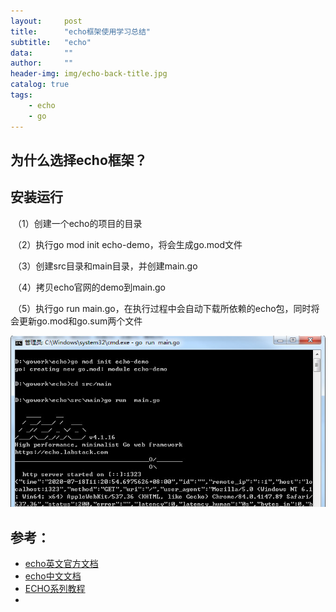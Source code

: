 ```yaml
---
layout:     post
title:      "echo框架使用学习总结"
subtitle:   "echo"
data:       ""
author:     ""
header-img: img/echo-back-title.jpg
catalog: true
tags:
    - echo
    - go
---
```




## 为什么选择echo框架？



## 安装运行

​		（1）创建一个echo的项目的目录

​		（2）执行go mod init echo-demo，将会生成go.mod文件

​		（3）创建src目录和main目录，并创建main.go

​		（4）拷贝echo官网的demo到main.go

​		（5）执行go run main.go，在执行过程中会自动下载所依赖的echo包，同时将会更新go.mod和go.sum两个文件
 

![echo运行成功](https://github.com/Christian-health/christian-health.github.io/blob/master/img/echo-simple-run.jpg?raw=true)



## 参考：

- [echo英文官方文档](https://echo.labstack.com/guide )
- [echo中文文档](https://www.bookstack.cn/read/go-echo/README.md)
- [ECHO系列教程](http://blog.studygolang.com/category/echo-%e7%b3%bb%e5%88%97/)
- 